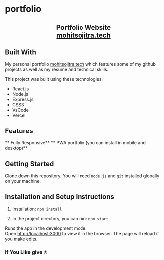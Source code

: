 # portfolio


<h2 align="center">
  Portfolio Website<br/>
  <a href="https://www.mohitsojitra.tech/" target="_blank">mohitsojitra.tech</a>
</h2>


## Built With

My personal portfolio <a href="https://www.mohitsojitra.tech/" target="_blank">mohitsojitra.tech</a> which features some of my github projects as well as my resume and technical skills.<br/>

This project was built using these technologies.

- React.js
- Node.js
- Express.js
- CSS3
- VsCode
- Vercel

## Features
** Fully Responsive**
** PWA portfolio (you can install in mobile and desktop)**

## Getting Started

Clone down this repository. You will need `node.js` and `git` installed globally on your machine.

## Installation and Setup Instructions

1. Installation: `npm install`

2. In the project directory, you can run: `npm start`

Runs the app in the development mode.\
Open [http://localhost:3000](http://localhost:3000) to view it in the browser.
The page will reload if you make edits.


### If You Like give ⭐


